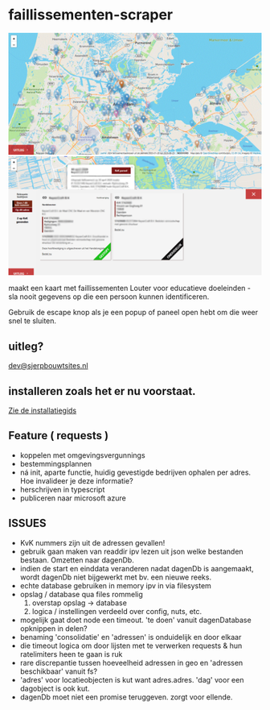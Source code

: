 # faillissementen-scraper

![alt voorbeeld-van-app](app-voorbeeld.gif)
![alt voorbeeld-van-app](app-voorbeeld-2.gif)

maakt een kaart met faillissementen
Louter voor educatieve doeleinden - sla nooit gegevens op die een persoon kunnen identificeren.

Gebruik de escape knop als je een popup of paneel open hebt om die weer snel te sluiten.

## uitleg?

dev@sjerpbouwtsites.nl

## installeren zoals het er nu voorstaat.

[Zie de installatiegids](INSTALL.md)

## Feature ( requests )

- koppelen met omgevingsvergunnings
- bestemmingsplannen
- ná init, aparte functie, huidig gevestigde bedrijven ophalen per adres. Hoe invalideer je deze informatie?
- herschrijven in typescript
- publiceren naar microsoft azure

## ISSUES

- KvK nummers zijn uit de adressen gevallen!
- gebruik gaan maken van readdir ipv lezen uit json welke bestanden bestaan. Omzetten naar dagenDb.
- indien de start en einddata veranderen nadat dagenDb is aangemaakt, wordt dagenDb niet bijgewerkt met bv. een nieuwe reeks.
- echte database gebruiken in memory ipv in via filesystem
- opslag / database qua files rommelig
  1. overstap opslag -> database
  2. logica / instellingen verdeeld over config, nuts, etc.
- mogelijk gaat doet node een timeout. 'te doen' vanuit dagenDatabase opknippen in delen?
- benaming 'consolidatie' en 'adressen' is onduidelijk en door elkaar
- die timeout logica om door lijsten met te verwerken requests & hun ratelimiters heen te gaan is ruk
- rare discrepantie tussen hoeveelheid adressen in geo en 'adressen beschikbaar' vanuit fs?
- 'adres' voor locatieobjecten is kut want adres.adres. 'dag' voor een dagobject is ook kut.
- dagenDb moet niet een promise teruggeven. zorgt voor ellende.
